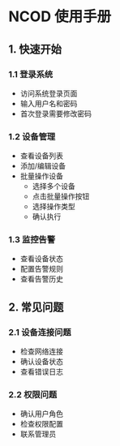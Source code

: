 # NCOD 使用手册

## 1. 快速开始

### 1.1 登录系统

- 访问系统登录页面
- 输入用户名和密码
- 首次登录需要修改密码

### 1.2 设备管理

- 查看设备列表
- 添加/编辑设备
- 批量操作设备
  - 选择多个设备
  - 点击批量操作按钮
  - 选择操作类型
  - 确认执行

### 1.3 监控告警

- 查看设备状态
- 配置告警规则
- 查看告警历史

## 2. 常见问题

### 2.1 设备连接问题

- 检查网络连接
- 确认设备状态
- 查看错误日志

### 2.2 权限问题

- 确认用户角色
- 检查权限配置
- 联系管理员

